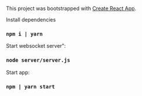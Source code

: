 This project was bootstrapped with [Create React App](https://github.com/facebook/create-react-app).

Install dependencies

### `npm i | yarn`

Start websocket server":

### `node server/server.js`

Start app:

### `npm | yarn start`
